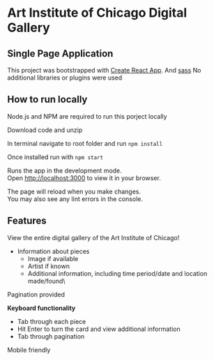 # Art Institute of Chicago Digital Gallery
## Single Page Application


This project was bootstrapped with [Create React App](https://github.com/facebook/create*react*app).
And [sass](https://www.npmjs.com/package/sass)
No additional libraries or plugins were used
## How to run locally
Node.js and NPM are required to run this porject locally

Download code and unzip

In terminal navigate to root folder and run `npm install`

Once installed run with `npm start`

Runs the app in the development mode.\
Open [http://localhost:3000](http://localhost:3000) to view it in your browser.

The page will reload when you make changes.\
You may also see any lint errors in the console.


## Features

View the entire digital gallery of the Art Institute of Chicago!
  - Information about pieces 
	- Image if available
	- Artist if known
	- Additional information, including time period/date and location made/found\

Pagination provided

**Keyboard functionality**
 - Tab through each piece
 - Hit Enter to turn the card and view additional information
 - Tab through pagination

Mobile friendly

